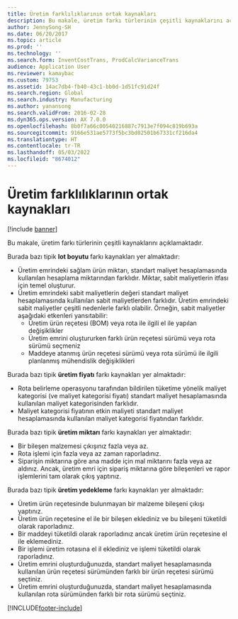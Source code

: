```yaml
---
title: Üretim farklılıklarının ortak kaynakları
description: Bu makale, üretim farkı türlerinin çeşitli kaynaklarını açıklamaktadır.
author: JennySong-SH
ms.date: 06/20/2017
ms.topic: article
ms.prod: ''
ms.technology: ''
ms.search.form: InventCostTrans, ProdCalcVarianceTrans
audience: Application User
ms.reviewer: kamaybac
ms.custom: 79753
ms.assetid: 14ac7db4-fb40-43c1-bb0d-1d51fc91d24f
ms.search.region: Global
ms.search.industry: Manufacturing
ms.author: yanansong
ms.search.validFrom: 2016-02-28
ms.dyn365.ops.version: AX 7.0.0
ms.openlocfilehash: 8b0f7a66c00540216887c7913e7f094c819b693a
ms.sourcegitcommit: 9166e531ae5773f5bc3bd02501b67331cf216da4
ms.translationtype: HT
ms.contentlocale: tr-TR
ms.lasthandoff: 05/03/2022
ms.locfileid: "8674012"
---
```

# <a name="common-sources-of-production-variances"></a>Üretim farklılıklarının ortak kaynakları

[!include [banner](../includes/banner.md)]

Bu makale, üretim farkı türlerinin çeşitli kaynaklarını açıklamaktadır. 

Burada bazı tipik **lot boyutu** farkı kaynakları yer almaktadır:

-   Üretim emrindeki sağlam ürün miktarı, standart maliyet hesaplamasında kullanılan hesaplama miktarından farklıdır. Miktar, sabit maliyetlerin itfası için temel oluşturur.
-   Üretim emrindeki sabit maliyetlerin değeri standart maliyet hesaplamasında kullanılan sabit maliyetlerden farklıdır. Üretim emrindeki sabit maliyetler çeşitli nedenlerle farklı olabilir. Örneğin, sabit maliyetler aşağıdaki etkenleri yansıtabilir:
    -   Üretim ürün reçetesi (BOM) veya rota ile ilgili el ile yapılan değişiklikler
    -   Üretim emrini oluştururken farklı ürün reçetesi sürümü veya rota sürümü seçmeniz
    -   Maddeye atanmış ürün reçetesi sürümü veya rota sürümü ile ilgili planlanmış mühendislik değişiklikleri

Burada bazı tipik **üretim fiyatı** farkı kaynakları yer almaktadır:

-   Rota belirleme operasyonu tarafından bildirilen tüketime yönelik maliyet kategorisi (ve maliyet kategorisi fiyatı) standart maliyet hesaplamasında kullanılan maliyet kategorisinden farklıdır.
-   Maliyet kategorisi fiyatının etkin maliyeti standart maliyet hesaplamasında kullanılan maliyet kategorisi fiyatından farklıdır.

Burada bazı tipik **üretim miktarı** farkı kaynakları yer almaktadır:

-   Bir bileşen malzemesi çıkışınız fazla veya az.
-   Rota işlemi için fazla veya az zaman raporladınız.
-   Siparişin miktarına göre ana madde için mal miktarını fazla veya az aldınız. Ancak, üretim emri için sipariş miktarına göre bileşenleri ve rapor işlemlerini tam olarak çıkış yaptınız.

Burada bazı tipik **üretim yedekleme** farkı kaynakları yer almaktadır:

-   Üretim ürün reçetesinde bulunmayan bir malzeme bileşeni çıkışı yaptınız.
-   Üretim ürün reçetesine el ile bir bileşen eklediniz ve bu bileşeni tüketildi olarak raporladınız.
-   Bir maddeyi tüketildi olarak raporladınız ancak üretim ürün reçetesine el ile eklemediniz.
-   Bir işlemi üretim rotasına el il eklediniz ve işlemi tüketildi olarak raporladınız.
-   Üretim emrini oluşturduğunuzda, standart maliyet hesaplamasında kullanılan ürün reçetesi sürümünden farklı bir ürün reçetesi sürümü seçtiniz.
-   Üretim emrini oluşturduğunuzda, standart maliyet hesaplamasında kullanılan rota sürümünden farklı bir rota sürümü seçtiniz.






[!INCLUDE[footer-include](../../includes/footer-banner.md)]